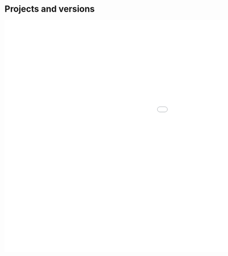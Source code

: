 Projects and versions
===

<iframe src="./VisImpexpWznmIexWznmPrj.html" width="1600" height="760" frameborder="0" scrolling="no"></iframe>
